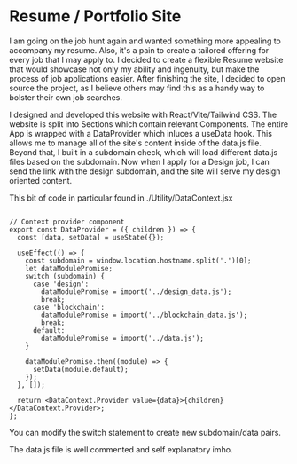 # Resume / Portfolio Site

I am going on the job hunt again and wanted something more appealing to accompany my resume. Also, it's a pain to create a tailored offering for every job that I may apply to. I decided to create a flexible Resume website that would showcase not only my ability and ingenuity, but make the process of job applications easier. After finishing the site, I decided to open source the project, as I believe others may find this as a handy way to bolster their own job searches.

I designed and developed this website with React/Vite/Tailwind CSS. The website is split into Sections which contain relevant Components. The entire App is wrapped with a DataProvider which inluces a useData hook. This allows me to manage all of the site's content inside of the data.js file. Beyond that, I built in a subdomain check, which will load different data.js files based on the subdomain. Now when I apply for a Design job, I can send the link with the design subdomain, and the site will serve my design oriented content. 

This bit of code in particular found in ./Utility/DataContext.jsx

```

// Context provider component
export const DataProvider = ({ children }) => {
  const [data, setData] = useState({});

  useEffect(() => {
    const subdomain = window.location.hostname.split('.')[0];
    let dataModulePromise;
    switch (subdomain) {
      case 'design':
        dataModulePromise = import('../design_data.js');
        break;
      case 'blockchain':
        dataModulePromise = import('../blockchain_data.js');
        break;
      default:
        dataModulePromise = import('../data.js');
    }

    dataModulePromise.then((module) => {
      setData(module.default);
    });
  }, []);

  return <DataContext.Provider value={data}>{children}</DataContext.Provider>;
};

```

You can modify the switch statement to create new subdomain/data pairs. 

The data.js file is well commented and self explanatory imho.
